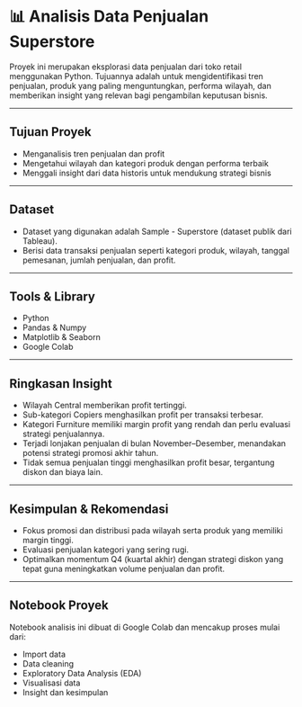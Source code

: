 # 📊 Analisis Data Penjualan Superstore

Proyek ini merupakan eksplorasi data penjualan dari toko retail menggunakan Python. Tujuannya adalah untuk mengidentifikasi tren penjualan, produk yang paling menguntungkan, performa wilayah, dan memberikan insight yang relevan bagi pengambilan keputusan bisnis.

---

## Tujuan Proyek
- Menganalisis tren penjualan dan profit
- Mengetahui wilayah dan kategori produk dengan performa terbaik
- Menggali insight dari data historis untuk mendukung strategi bisnis

---

## Dataset
- Dataset yang digunakan adalah Sample - Superstore (dataset publik dari Tableau).
- Berisi data transaksi penjualan seperti kategori produk, wilayah, tanggal pemesanan, jumlah penjualan, dan profit.

---

## Tools & Library
- Python
- Pandas & Numpy
- Matplotlib & Seaborn
- Google Colab

---

## Ringkasan Insight
- Wilayah Central memberikan profit tertinggi.
- Sub-kategori Copiers menghasilkan profit per transaksi terbesar.
- Kategori Furniture memiliki margin profit yang rendah dan perlu evaluasi strategi penjualannya.
- Terjadi lonjakan penjualan di bulan November–Desember, menandakan potensi strategi promosi akhir tahun.
- Tidak semua penjualan tinggi menghasilkan profit besar, tergantung diskon dan biaya lain.

---

## Kesimpulan & Rekomendasi
- Fokus promosi dan distribusi pada wilayah serta produk yang memiliki margin tinggi.
- Evaluasi penjualan kategori yang sering rugi.
- Optimalkan momentum Q4 (kuartal akhir) dengan strategi diskon yang tepat guna meningkatkan volume penjualan dan profit.

---

## Notebook Proyek
Notebook analisis ini dibuat di Google Colab dan mencakup proses mulai dari:
- Import data
- Data cleaning
- Exploratory Data Analysis (EDA)
- Visualisasi data
- Insight dan kesimpulan

